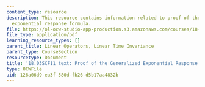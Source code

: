 ```yaml
---
content_type: resource
description: This resource contains information related to proof of the generalized
  exponential response formula.
file: https://ol-ocw-studio-app-production.s3.amazonaws.com/courses/18-03sc-differential-equations-fall-2011/126a06d9ea3f580dfb26d5b17aa4832b_MIT18_03SCF11_s17_6text.pdf
file_type: application/pdf
learning_resource_types: []
parent_title: Linear Operators, Linear Time Invariance
parent_type: CourseSection
resourcetype: Document
title: '18.03SCF11 text: Proof of the Generalized Exponential Response Formula'
type: OCWFile
uid: 126a06d9-ea3f-580d-fb26-d5b17aa4832b
---
```

